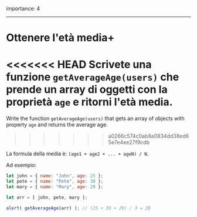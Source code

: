 importance: 4

---

# Ottenere l'età media+

<<<<<<< HEAD
Scrivete una funzione `getAverageAge(users)` che prende un array di oggetti con la proprietà `age` e ritorni l'età media.
=======
Write the function `getAverageAge(users)` that gets an array of objects with property `age` and returns the average age.
>>>>>>> a0266c574c0ab8a0834dd38ed65e7e4ee27f9cdb

La formula della media è: `(age1 + age2 + ... + ageN) / N`.

Ad esempio:

```js no-beautify
let john = { name: "John", age: 25 };
let pete = { name: "Pete", age: 30 };
let mary = { name: "Mary", age: 29 };

let arr = [ john, pete, mary ];

alert( getAverageAge(arr) ); // (25 + 30 + 29) / 3 = 28
```
